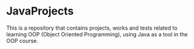 # JavaProjects
This is a repository that contains projects, works and tests related to learning OOP (Object Oriented Programming), using Java as a tool in the OOP course.
